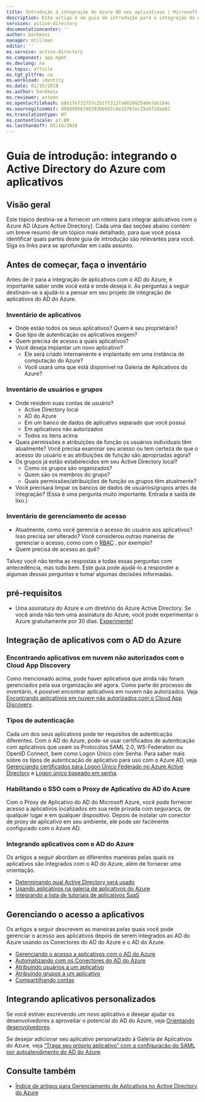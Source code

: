 ```yaml
---
title: Introdução à integração do Azure AD aos aplicativos | Microsoft Docs
description: Este artigo é um guia de introdução para a integração do AD do Azure (Active Directory do Azure) com aplicativos locais e aplicativos em nuvem.
services: active-directory
documentationcenter: ''
author: barbkess
manager: mtillman
editor: ''
ms.service: active-directory
ms.component: app-mgmt
ms.devlang: na
ms.topic: article
ms.tgt_pltfrm: na
ms.workload: identity
ms.date: 01/15/2018
ms.author: barbkess
ms.reviewer: asteen
ms.openlocfilehash: b8b17e731757c2b17f312fa86208254de7ab104c
ms.sourcegitcommit: d98d99567d0383bb8d7cbe2d767ec15ebf2daeb2
ms.translationtype: HT
ms.contentlocale: pt-BR
ms.lasthandoff: 05/10/2018
---
```

# <a name="integrating-azure-active-directory-with-applications-getting-started-guide"></a>Guia de introdução: integrando o Active Directory do Azure com aplicativos
## <a name="overview"></a>Visão geral
Este tópico destina-se a fornecer um roteiro para integrar aplicativos com o Azure AD (Azure Active Directory). Cada uma das seções abaixo contém um breve resumo de um tópico mais detalhado, para que você possa identificar quais partes deste guia de introdução são relevantes para você.  Siga os links para se aprofundar em cada assunto.

## <a name="before-you-begin-take-inventory"></a>Antes de começar, faça o inventário
Antes de ir para a integração de aplicativos com o AD do Azure, é importante saber onde você está e onde deseja ir.  As perguntas a seguir destinam-se a ajudá-lo a pensar em seu projeto de integração de aplicativos do AD do Azure.

### <a name="application-inventory"></a>Inventário de aplicativos
* Onde estão todos os seus aplicativos? Quem é seu proprietário?
* Que tipo de autenticação os aplicativos exigem?
* Quem precisa de acesso a quais aplicativos?
* Você deseja implantar um novo aplicativo?
  * Ele será criado internamente e implantado em uma instância de computação do Azure?
  * Você usará uma que está disponível na Galeria de Aplicativos do Azure?

### <a name="user-and-group-inventory"></a>Inventário de usuários e grupos
* Onde residem suas contas de usuário?
  * Active Directory local
  * AD do Azure
  * Em um banco de dados de aplicativo separado que você possui
  * Em aplicativos não autorizados
  * Todos os itens acima
* Quais permissões e atribuições de função os usuários individuais têm atualmente? Você precisa examinar seu acesso ou tem certeza de que o acesso do usuário e as atribuições de função são apropriadas agora?
* Os grupos já estão estabelecidos em seu Active Directory local?
  * Como os grupos são organizados?
  * Quem são os membros do grupo?
  * Quais permissões/atribuições de função os grupos têm atualmente?
* Você precisará limpar os bancos de dados de usuários/grupos antes da integração?  (Essa é uma pergunta muito importante. Entrada e saída de lixo.)

### <a name="access-management-inventory"></a>Inventário de gerenciamento de acesso
* Atualmente, como você gerencia o acesso do usuário aos aplicativos? Isso precisa ser alterado?  Você considerou outras maneiras de gerenciar o acesso, como com o [RBAC](../role-based-access-control/role-assignments-portal.md) , por exemplo?
* Quem precisa de acesso ao quê?

Talvez você não tenha as respostas a todas essas perguntas com antecedência, mas tudo bem.  Este guia pode ajudá-lo a responder a algumas dessas perguntas e tomar algumas decisões informadas.

## <a name="prerequisites"></a>pré-requisitos
* Uma assinatura do Azure e um diretório do Azure Active Directory.  Se você ainda não tem uma assinatura do Azure, você pode experimentar o Azure gratuitamente por 30 dias. [Experimente!](https://azure.microsoft.com/trial/get-started-active-directory/)

## <a name="application-integration-with-azure-ad"></a>Integração de aplicativos com o AD do Azure
### <a name="finding-unsanctioned-cloud-applications-with-cloud-app-discovery"></a>Encontrando aplicativos em nuvem não autorizados com o Cloud App Discovery
Como mencionado acima, pode haver aplicativos que ainda não foram gerenciados pela sua organização até agora.  Como parte do processo de inventário, é possível encontrar aplicativos em nuvem não autorizados. Veja [Encontrando aplicativos em nuvem não autorizados com o Cloud App Discovery](active-directory-cloudappdiscovery-whatis.md).

### <a name="authentication-types"></a>Tipos de autenticação
Cada um dos seus aplicativos pode ter requisitos de autenticação diferentes. Com o AD do Azure, pode-se usar certificados de autenticação com aplicativos que usam os Protocolos SAML 2.0, WS-Federation ou OpenID Connect, bem como Logon Único com Senha. Para saber mais sobre os tipos de autenticação de aplicativo para uso com o Azure AD, veja [Gerenciando certificados para Logon Único Federado no Azure Active Directory](active-directory-sso-certs.md) e [Logon único baseado em senha](active-directory-appssoaccess-whatis.md).

### <a name="enabling-sso-with-azure-ad-app-proxy"></a>Habilitando o SSO com o Proxy de Aplicativo do AD do Azure
Com o Proxy de Aplicativo do AD do Microsoft Azure, você pode fornecer acesso a aplicativos localizados em sua rede privada com segurança, de qualquer lugar e em qualquer dispositivo. Depois de instalar um conector de proxy de aplicativo em seu ambiente, ele pode ser facilmente configurado com o Azure AD.

### <a name="integrating-applications-with-azure-ad"></a>Integrando aplicativos com o AD do Azure
Os artigos a seguir abordam as diferentes maneiras pelas quais os aplicativos são integrados com o AD do Azure, além de fornecer uma orientação.

* [Determinando qual Active Directory será usado](active-directory-administer.md)
* [Usando aplicativos na galeria de aplicativos do Azure](active-directory-appssoaccess-whatis.md)
* [Integrando a lista de tutoriais de aplicativos SaaS](active-directory-saas-tutorial-list.md)

## <a name="managing-access-to-applications"></a>Gerenciando o acesso a aplicativos
Os artigos a seguir descrevem as maneiras pelas quais você pode gerenciar o acesso aos aplicativos depois de serem integrados ao AD do Azure usando os Conectores do AD do Azure e o AD do Azure.

* [Gerenciando o acesso a aplicativos com o AD do Azure](active-directory-managing-access-to-apps.md)
* [Automatizando com os Conectores do AD do Azure](active-directory-saas-app-provisioning.md)
* [Atribuindo usuários a um aplicativo](active-directory-applications-guiding-developers-assigning-users.md)
* [Atribuindo grupos a um aplicativo](active-directory-applications-guiding-developers-assigning-groups.md)
* [Compartilhando contas](active-directory-sharing-accounts.md)

## <a name="integrating-custom-applications"></a>Integrando aplicativos personalizados
Se você estiver escrevendo um novo aplicativo e desejar ajudar os desenvolvedores a aproveitar o potencial do AD do Azure, veja [Orientando desenvolvedores](active-directory-applications-guiding-developers-for-lob-applications.md).

Se desejar adicionar seu aplicativo personalizado à Galeria de Aplicativos do Azure, veja [“Traga seu próprio aplicativo” com a configuração do SAML por autoatendimento do AD do Azure](https://cloudblogs.microsoft.com/enterprisemobility/2015/06/17/bring-your-own-app-with-azure-ad-self-service-saml-configuration-now-in-preview/).

## <a name="see-also"></a>Consulte também
* [Índice de artigos para Gerenciamento de Aplicativos no Active Directory do Azure](active-directory-apps-index.md)

